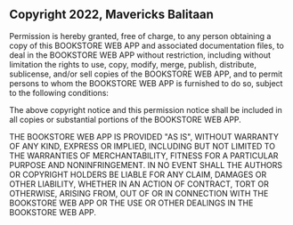 ## Copyright 2022, Mavericks Balitaan


Permission is hereby granted, free of charge, to any person obtaining a copy of this BOOKSTORE WEB APP and associated documentation files, to deal in the BOOKSTORE WEB APP without restriction, including without limitation the rights to use, copy, modify, merge, publish, distribute, sublicense, and/or sell copies of the BOOKSTORE WEB APP, and to permit persons to whom the BOOKSTORE WEB APP is furnished to do so, subject to the following conditions:

The above copyright notice and this permission notice shall be included in all copies or substantial portions of the BOOKSTORE WEB APP.

THE BOOKSTORE WEB APP IS PROVIDED "AS IS", WITHOUT WARRANTY OF ANY KIND, EXPRESS OR IMPLIED, INCLUDING BUT NOT LIMITED TO THE WARRANTIES OF MERCHANTABILITY, FITNESS FOR A PARTICULAR PURPOSE AND NONINFRINGEMENT. IN NO EVENT SHALL THE AUTHORS OR COPYRIGHT HOLDERS BE LIABLE FOR ANY CLAIM, DAMAGES OR OTHER LIABILITY, WHETHER IN AN ACTION OF CONTRACT, TORT OR OTHERWISE, ARISING FROM, OUT OF OR IN CONNECTION WITH THE BOOKSTORE WEB APP OR THE USE OR OTHER DEALINGS IN THE BOOKSTORE WEB APP.